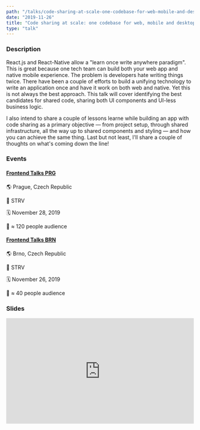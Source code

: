 ```yaml
---
path: "/talks/code-sharing-at-scale-one-codebase-for-web-mobile-and-desktop"
date: "2019-11-26"
title: "Code sharing at scale: one codebase for web, mobile and desktop"
type: "talk"
---
```


### Description

React.js and React-Native allow a "learn once write anywhere paradigm". This is great because one tech team can build both your web app and native mobile experience. The problem is developers hate writing things twice. There have been a couple of efforts to build a unifying technology to write an application once and have it work on both web and native. Yet this is not always the best approach. This talk will cover identifying the best candidates for shared code, sharing both UI components and UI-less business logic.

I also intend to share a couple of lessons learne while building an app with code sharing as a primary objective — from project setup, through shared infrastructure, all the way up to shared components and styling — and how you can achieve the same thing. Last but not least, I'll share a couple of thoughts on what's coming down the line!

### Events

#### [Frontend Talks PRG](https://www.facebook.com/events/2488682244735440)

🌎 Prague, Czech Republic

📍 STRV

🗓️ November 28, 2019

👥 ≈ 120 people audience

#### [Frontend Talks BRN](https://www.facebook.com/events/1230007400531030)

🌎 Brno, Czech Republic

📍 STRV

🗓️ November 26, 2019

👥 ≈ 40 people audience

### Slides

<div style="left: 0; width: 100%; height: 0; position: relative; padding-bottom: 56.1972%;"><iframe src="https://speakerdeck.com/player/b84d353798b14e048ebf4852d542320c" style="border: 0; top: 0; left: 0; width: 100%; height: 100%; position: absolute;" allowfullscreen scrolling="no" allow="encrypted-media"></iframe></div>
